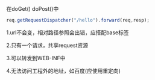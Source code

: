 在doGet() doPost()中

```javascript
req.getRequestDispatcher("/hello").forward(req,resp);
```



1.url不会变，相对路径参照会出错，应搭配base标签

2.只有一个请求，共享request资源

3.可以转发到WEB-INF中

4.无法访问工程外的地址，如百度(应使用重定向)